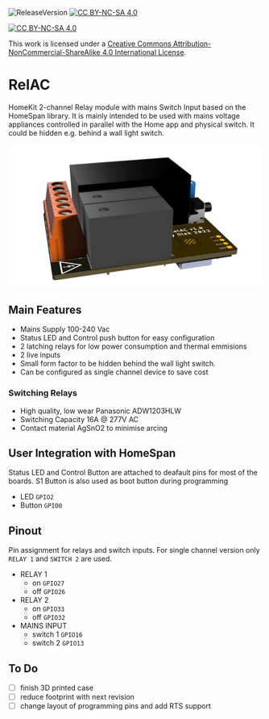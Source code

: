 ![ReleaseVersion](https://img.shields.io/github/v/release/mr4lexndr/RelAC)
[![CC BY-NC-SA 4.0][cc-by-nc-sa-shield]][cc-by-nc-sa]

[![CC BY-NC-SA 4.0][cc-by-nc-sa-image]][cc-by-nc-sa]

This work is licensed under a
[Creative Commons Attribution-NonCommercial-ShareAlike 4.0 International License][cc-by-nc-sa].


[cc-by-nc-sa]: http://creativecommons.org/licenses/by-nc-sa/4.0/
[cc-by-nc-sa-image]: https://licensebuttons.net/l/by-nc-sa/4.0/88x31.png
[cc-by-nc-sa-shield]: https://img.shields.io/badge/License-CC%20BY--NC--SA%204.0-lightgrey.svg
# RelAC
HomeKit 2-channel Relay module with mains Switch Input based on the HomeSpan library. It is mainly intended to be used with mains voltage appliances controlled in parallel with the Home app and physical switch. It could be hidden e.g. behind a wall light switch.

![RelAC](https://github.com/mr4lexndr/RelAC/blob/main/assets/RelAC-transparent.png)

## Main Features
- Mains Supply 100-240 Vac
- Status LED and Control push button for easy configuration
- 2 latching relays for low power consumption and thermal emmisions
- 2 live inputs
- Small form factor to be hidden behind the wall light switch.
- Can be configured as single channel device to save cost
  
### Switching Relays
- High quality, low wear Panasonic ADW1203HLW  
- Switching Capacity 16A @ 277V AC  
- Contact material AgSnO2 to minimise arcing  


## User Integration with HomeSpan
Status LED and Control Button are attached to deafault pins for most of the boards. S1 Button is also used as boot button during programming
- LED `GPIO2`
- Button `GPIO0`

## Pinout
Pin assignment for relays and switch inputs. For single channel version only `RELAY 1` and `SWITCH 2` are used.

- RELAY 1
  -  on `GPIO27`
  - off `GPIO26`
- RELAY 2 
  - on `GPIO33`
  - off `GPIO32`
- MAINS INPUT
  - switch 1 `GPIO16`
  - switch 2 `GPIO13`



## To Do

- [ ] finish 3D printed case
- [ ] reduce footprint with next revision
- [ ] change layout of programming pins and add RTS support
